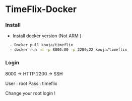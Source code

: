 # TimeFlix-Docker

### Install

  - Install docker version (Not ARM )

```sh
  - Docker pull kouja/timeflix
  - docker run -d -p 8000:80 -p 2200:22 kouja/timeflix
```
### Login

8000 -> HTTP 
2200 -> SSH 

User : root 
Pass : timeflix 

Change your root login ! 
